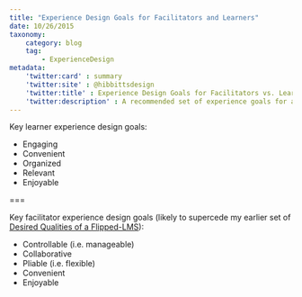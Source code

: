 ```yaml
---
title: "Experience Design Goals for Facilitators and Learners"
date: 10/26/2015
taxonomy:
    category: blog
    tag:
        - ExperienceDesign
metadata:
    'twitter:card' : summary
    'twitter:site' : @hibbittsdesign
    'twitter:title' : Experience Design Goals for Facilitators vs. Learners
    'twitter:description' : A recommended set of experience goals for a facilitators and learners.
---
```


Key learner experience design goals:
* Engaging
* Convenient
* Organized
* Relevant
* Enjoyable

===

Key facilitator experience design goals (likely to supercede my earlier set of [Desired Qualities of a Flipped-LMS](../desired-qualities-of-a-flipped-lms-approach)):
* Controllable (i.e. manageable)
* Collaborative
* Pliable (i.e. flexible)
* Convenient
* Enjoyable
